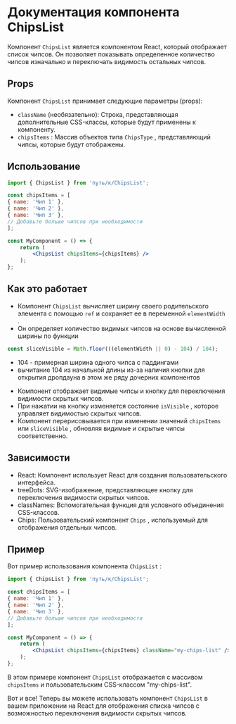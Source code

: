 # Документация компонента ChipsList

Компонент  `ChipsList`  является компонентом React, который отображает список чипсов. Он позволяет показывать определенное количество чипсов изначально и переключать видимость остальных чипсов.

## Props

Компонент  `ChipsList`  принимает следующие параметры (props):

-  `className`  (необязательно): Строка, представляющая дополнительные CSS-классы, которые будут применены к компоненту.
-  `chipsItems` : Массив объектов типа  `ChipsType` , представляющий чипсы, которые будут отображены.

## Использование
```jsx
import { ChipsList } from 'путь/к/ChipsList';

const chipsItems = [
{ name: 'Чип 1' },
{ name: 'Чип 2' },
{ name: 'Чип 3' },
// Добавьте больше чипсов при необходимости
];

const MyComponent = () => {
    return (
        <ChipsList chipsItems={chipsItems} />
    );
};
```
## Как это работает

- Компонент  `ChipsList`  вычисляет ширину своего родительского элемента с помощью  `ref`  и сохраняет ее в переменной  `elementWidth` .
- Он определяет количество видимых чипсов на основе вычисленной ширины по функции
```js
const sliceVisible = Math.floor(((elementWidth || 0) - 104) / 104);
```
* 104 - примерная ширина одного чипса с паддингами
* вычитание 104 из начальной длины из-за наличия кнопки для открытия дропдауна в этом же ряду дочерних компонентов 
- Компонент отображает видимые чипсы и кнопку для переключения видимости скрытых чипсов.
- При нажатии на кнопку изменяется состояние  `isVisible` , которое управляет видимостью скрытых чипсов.
- Компонент перерисовывается при изменении значений  `chipsItems`  или  `sliceVisible` , обновляя видимые и скрытые чипсы соответственно.

## Зависимости

- React: Компонент использует React для создания пользовательского интерфейса.
- treeDots: SVG-изображение, представляющее кнопку для переключения видимости скрытых чипсов.
- classNames: Вспомогательная функция для условного объединения CSS-классов.
- Chips: Пользовательский компонент  `Chips` , используемый для отображения отдельных чипсов.

## Пример

Вот пример использования компонента  `ChipsList` :
```jsx
import { ChipsList } from 'путь/к/ChipsList';

const chipsItems = [
{ name: 'Чип 1' },
{ name: 'Чип 2' },
{ name: 'Чип 3' },
// Добавьте больше чипсов при необходимости
];

const MyComponent = () => {
    return (
        <ChipsList chipsItems={chipsItems} className="my-chips-list" />
    );
};
```
В этом примере компонент  `ChipsList`  отображается с массивом  `chipsItems`  и пользовательским CSS-классом "my-chips-list".

Вот и все! Теперь вы можете использовать компонент  `ChipsList`  в вашем приложении на React для отображения списка чипсов с возможностью переключения видимости скрытых чипсов.